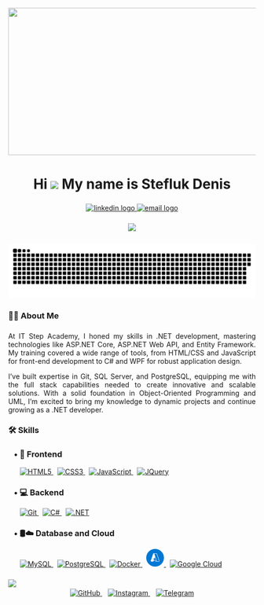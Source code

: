 <br clear="both">

<div align="center">
  <img height="300" width="600" src="https://user-images.githubusercontent.com/74038190/225813708-98b745f2-7d22-48cf-9150-083f1b00d6c9.gif"  />
</div>

###

<h1 align="center">
  Hi <img src="https://user-images.githubusercontent.com/18350557/176309783-0785949b-9127-417c-8b55-ab5a4333674e.gif" width="30px"> My name is Stefluk Denis
</h1>

###

<div align="center">
  <a href="http://www.linkedin.com/in/denis-steflyuk" target="_blank">
    <img src="https://img.shields.io/badge/LinkedIn-0077B5?style=for-the-badge&logo=linkedin&logoColor=white" height="25" alt="linkedin logo"  />
  </a>
  <a href="mailto:codebydenis@gmail.com" target="_blank">
    <img src="https://img.shields.io/badge/Email-D14836?style=for-the-badge&logo=gmail&logoColor=white" height="25" alt="email logo"  />
  </a>
</div>

###

<div align="center">
  <img src="https://visitor-badge.laobi.icu/badge?page_id=SteflyukDenys.Code-by-Denis"  />
</div>

###

<p align="center">
 <img width="600" src="assets/github-snake.svg" alt="snake"/>
</p>

###

<h3 align="left">👩‍💻  About Me</h3>

###

<p align="justify">At IT Step Academy, I honed my skills in .NET development, mastering technologies like ASP.NET Core, ASP.NET Web API, and Entity Framework. My training covered a wide range of tools, from HTML/CSS and JavaScript for front-end development to C# and WPF for robust application design.</p>
<p align="justify">I’ve built expertise in Git, SQL Server, and PostgreSQL, equipping me with the full stack capabilities needed to create innovative and scalable solutions. With a solid foundation in Object-Oriented Programming and UML, I’m excited to bring my knowledge to dynamic projects and continue growing as a .NET developer.</p>

###

<h3 align="left">🛠  Skills</h3>

###

<h3 align="left">
  &nbsp;&nbsp; • 🎨 Frontend
</h3>


<p align="left">
  &nbsp;&nbsp;&nbsp;&nbsp;&nbsp;
  <a href="https://developer.mozilla.org/en-US/docs/Glossary/HTML5" target="_blank" rel="noreferrer">
    <img src="https://raw.githubusercontent.com/danielcranney/readme-generator/main/public/icons/skills/html5-colored.svg" width="36" height="36" alt="HTML5" />
  </a>
  &nbsp;
  <a href="https://www.w3.org/TR/CSS/#css" target="_blank" rel="noreferrer">
    <img src="https://raw.githubusercontent.com/danielcranney/readme-generator/main/public/icons/skills/css3-colored.svg" width="36" height="36" alt="CSS3" />
  </a>
  &nbsp;
  <a href="https://developer.mozilla.org/en-US/docs/Web/JavaScript" target="_blank" rel="noreferrer">
    <img src="https://raw.githubusercontent.com/danielcranney/readme-generator/main/public/icons/skills/javascript-colored.svg" width="36" height="36" alt="JavaScript" />
  </a>
  &nbsp;
  <a href="https://jquery.com/" target="_blank" rel="noreferrer">
    <img src="https://raw.githubusercontent.com/danielcranney/readme-generator/main/public/icons/skills/jquery-colored.svg" width="36" height="36" alt="JQuery" />
  </a>
</p>


###

<h3 align="left">
  &nbsp;&nbsp; • 💻 Backend 
</h3>

<p align="left">
  &nbsp;&nbsp;&nbsp;&nbsp;&nbsp;
   <a href="https://git-scm.com/" target="_blank" rel="noreferrer">
    <img src="https://raw.githubusercontent.com/danielcranney/readme-generator/main/public/icons/skills/git-colored.svg" width="36" height="36" alt="Git" />
  </a>
  &nbsp;
  <a href="https://docs.microsoft.com/en-us/dotnet/csharp/" target="_blank" rel="noreferrer">
    <img src="https://raw.githubusercontent.com/danielcranney/readme-generator/main/public/icons/skills/csharp-colored.svg" width="36" height="36" alt="C#" />
  </a>
  &nbsp;
 <a href="https://dotnet.microsoft.com/en-us/" target="_blank" rel="noreferrer">
    <img src="https://raw.githubusercontent.com/danielcranney/readme-generator/main/public/icons/skills/dot-net-colored.svg" width="36" height="36" alt=".NET" />
  </a>
</p>

###


<h3 align="left">
  &nbsp;&nbsp; • 🛢️☁️ Database and Cloud
</h3>

<p align="left">
  &nbsp;&nbsp;&nbsp;&nbsp;&nbsp;
  <a href="https://www.mysql.com/" target="_blank" rel="noreferrer">
    <img src="https://raw.githubusercontent.com/danielcranney/readme-generator/main/public/icons/skills/mysql-colored.svg" width="36" height="36" alt="MySQL" />
  </a>
   &nbsp;
  <a href="https://www.postgresql.org/" target="_blank" rel="noreferrer">
      <img src="https://raw.githubusercontent.com/danielcranney/readme-generator/main/public/icons/skills/postgresql-colored.svg" width="36" height="36" alt="PostgreSQL" />
  </a>
  &nbsp;
  <a href="https://www.docker.com/" target="_blank" rel="noreferrer">
    <img src="https://raw.githubusercontent.com/danielcranney/readme-generator/main/public/icons/skills/docker-colored.svg" width="36" height="36" alt="Docker" /> 
  </a>
  &nbsp;
  <a href="https://portal.azure.com/" target="_blank" rel="noreferrer">
      <img src="assets/azure.svg" width="36" height="36" alt="azure"/>
  </a>
   &nbsp;
  <a href="https://cloud.google.com/" target="_blank" rel="noreferrer">
    <img src="https://raw.githubusercontent.com/danielcranney/readme-generator/main/public/icons/skills/googlecloud-colored.svg" width="36" height="36" alt="Google Cloud" />
  </a>
</p>

###
<div>
  <div align="left">
    <a href="https://www.buymeacoffee.com/den4uk">
      <img src="https://cdn.buymeacoffee.com/buttons/v2/default-yellow.png" width="150"/>
    </a>
  </div>
  <div align="center">
    <a href="https://www.github.com/SteflyukDenys" target="_blank" rel="noreferrer"> 
      <img src="https://cdn-icons-png.flaticon.com/512/25/25231.png" width="32" height="32" alt="GitHub" /> 
    </a> 
    &nbsp;&nbsp;
    <a href="http://www.instagram.com/denisshtefliuk" target="_blank" rel="noreferrer"> 
      <img src="https://cdn-icons-png.flaticon.com/512/174/174855.png" width="32" height="32" alt="Instagram" /> 
    </a> 
  &nbsp;&nbsp;
    <a href="https://t.me/x_dionys_x" target="_blank" rel="noreferrer"> 
      <img src="https://cdn-icons-png.flaticon.com/512/2111/2111646.png" width="32" height="32" alt="Telegram" /> 
    </a>
  </div>
</div>
